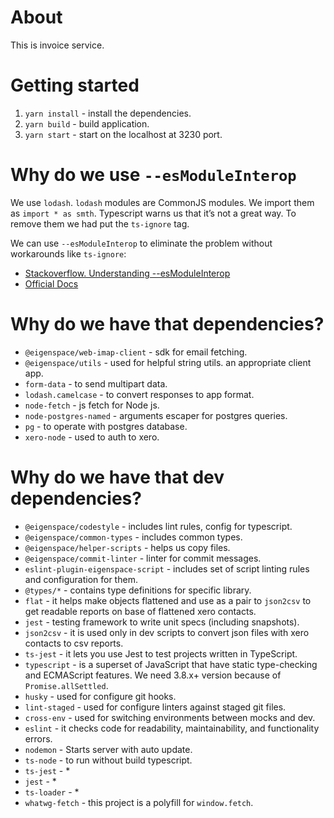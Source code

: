 # About

This is invoice service.

# Getting started

1. `yarn install` - install the dependencies.
2. `yarn build` - build application.
2. `yarn start` - start on the localhost at 3230 port.

# Why do we use `--esModuleInterop`

We use `lodash`. `lodash` modules are CommonJS modules. We import them as 
`import * as smth`. Typescript warns us that it’s not a great way. 
To remove them we had put the `ts-ignore` tag. 

We can use `--esModuleInterop` to eliminate the problem without workarounds
like `ts-ignore`:
* [Stackoverflow. Understanding --esModuleInterop](https://stackoverflow.com/questions/56238356/understanding-esmoduleinterop-in-tsconfig-file)
* [Official Docs](https://www.typescriptlang.org/docs/handbook/compiler-options.html)

# Why do we have that dependencies?

* `@eigenspace/web-imap-client` - sdk for email fetching.
* `@eigenspace/utils` - used for helpful string utils.
an appropriate client app.
* `form-data` - to send multipart data.
* `lodash.camelcase` - to convert responses to app format.
* `node-fetch` - js fetch for Node js.
* `node-postgres-named` - arguments escaper for postgres queries.
* `pg` - to operate with postgres database.
* `xero-node` - used to auth to xero.

# Why do we have that dev dependencies?

* `@eigenspace/codestyle` - includes lint rules, config for typescript.
* `@eigenspace/common-types` - includes common types.
* `@eigenspace/helper-scripts` - helps us copy files.
* `@eigenspace/commit-linter` - linter for commit messages.
* `eslint-plugin-eigenspace-script` - includes set of script linting rules and configuration for them.
* `@types/*` - contains type definitions for specific library.
* `flat` - it helps make objects flattened and use as a pair to `json2csv`
to get readable reports on base of flattened xero contacts.
* `jest` - testing framework to write unit specs (including snapshots).
* `json2csv` - it is used only in dev scripts to convert json files with
xero contacts to csv reports.
* `ts-jest` - it lets you use Jest to test projects written in TypeScript.
* `typescript` - is a superset of JavaScript that have static type-checking and ECMAScript features.
    We need 3.8.x+ version because of `Promise.allSettled`.
* `husky` - used for configure git hooks.
* `lint-staged` - used for configure linters against staged git files.
* `cross-env` - used for switching environments between mocks and dev.
* `eslint` - it checks code for readability, maintainability, and functionality errors.
* `nodemon` - Starts server with auto update.
* `ts-node` - to run without build typescript.
* `ts-jest` - *
* `jest` - *
* `ts-loader` - *
* `whatwg-fetch` - this project is a polyfill for `window.fetch`.
